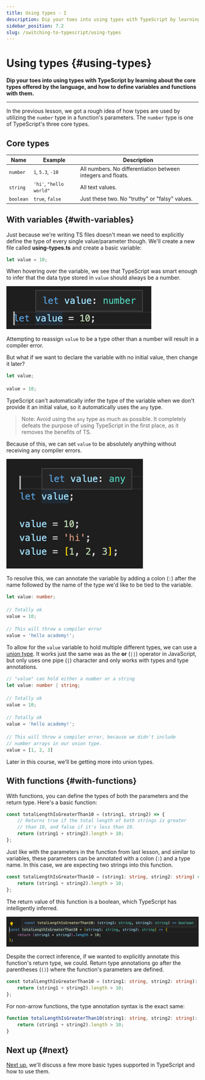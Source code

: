 ```yaml
---
title: Using types - I
description: Dip your toes into using types with TypeScript by learning about the core types offered by the language, and how to define variables and functions with them.
sidebar_position: 7.2
slug: /switching-to-typescript/using-types
---
```


# Using types {#using-types}

**Dip your toes into using types with TypeScript by learning about the core types offered by the language, and how to define variables and functions with them.**

---

In the previous lesson, we got a rough idea of how types are used by utilizing the `number` type in a function's parameters. The `number` type is one of TypeScript's three core types.

## Core types

| Name      | Example                 | Description                                                  |
| --------- | ----------------------- | ------------------------------------------------------------ |
| `number`  | `1`, `5.3`, `-10`       | All numbers. No differentiation between integers and floats. |
| `string`  | `'hi'`, `"hello world"` | All text values.                                             |
| `boolean` | `true`, `false`         | Just these two. No "truthy" or "falsy" values.               |

## With variables {#with-variables}

Just because we're writing TS files doesn't mean we need to explicitly define the type of every single value/parameter though. We'll create a new file called **using-types.ts** and create a basic variable:

```ts
let value = 10;
```

When hovering over the variable, we see that TypeScript was smart enough to infer that the data type stored in `value` should always be a number.

![Type of variable automatically inferred](./images/number-inference.png)

Attempting to reassign `value` to be a type other than a number will result in a compiler error.

But what if we want to declare the variable with no initial value, then change it later?

```ts
let value;

value = 10;
```

TypeScript can't automatically infer the type of the variable when we don't provide it an initial value, so it automatically uses the `any` type.

> Note: Avoid using the `any` type as much as possible. It completely defeats the purpose of using TypeScript in the first place, as it removes the benefits of TS.

Because of this, we can set `value` to be absolutely anything without receiving any compiler errors.

![TypeScript didn't infer the type](./images/is-any.png)

To resolve this, we can annotate the variable by adding a colon (`:`) after the name followed by the name of the type we'd like to be tied to the variable.

```ts
let value: number;

// Totally ok
value = 10;

// This will throw a compiler error
value = 'hello academy!';
```

To allow for the `value` variable to hold multiple different types, we can use a [union type](https://www.typescriptlang.org/docs/handbook/unions-and-intersections.html). It works just the same was as the **or** (`||`) operator in JavaScript, but only uses one pipe (`|`) character and only works with types and type annotations.

```ts
// "value" can hold either a number or a string
let value: number | string;

// Totally ok
value = 10;

// Totally ok
value = 'hello academy!';

// This will throw a compiler error, because we didn't include
// number arrays in our union type.
value = [1, 2, 3]
```

Later in this course, we'll be getting more into union types.

## With functions {#with-functions}

With functions, you can define the types of both the parameters and the return type. Here's a basic function:

```ts
const totalLengthIsGreaterThan10 = (string1, string2) => {
    // Returns true if the total length of both strings is greater
    // than 10, and false if it's less than 10.
    return (string1 + string2).length > 10;
};
```

Just like with the parameters in the function from last lesson, and similar to variables, these parameters can be annotated with a colon (`:`) and a type name. In this case, we are expecting two strings into this function.

```ts
const totalLengthIsGreaterThan10 = (string1: string, string2: string) => {
    return (string1 + string2).length > 10;
};
```

The return value of this function is a boolean, which TypeScript has intelligently inferred.

![Return type inferred](./images/return-inferred.png)

Despite the correct inference, if we wanted to explicitly annotate this function's return type, we could. Return type annotations go after the parentheses (`()`) where the function's parameters are defined.

```ts
const totalLengthIsGreaterThan10 = (string1: string, string2: string): boolean => {
    return (string1 + string2).length > 10;
};
```

For non-arrow functions, the type annotation syntax is the exact same:

```ts
function totalLengthIsGreaterThan10(string1: string, string2: string): boolean {
    return (string1 + string2).length > 10;
}
```

## Next up {#next}

[Next up](./using_types_continued.md), we'll discuss a few more basic types supported in TypeScript and how to use them.
